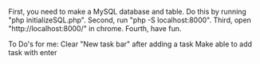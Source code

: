First, you need to make a MySQL database and table. Do this by running "php initializeSQL.php".
Second, run "php -S localhost:8000".
Third, open "http://localhost:8000/" in chrome.
Fourth, have fun.

To Do's for me:
Clear "New task bar" after adding a task
Make able to add task with enter